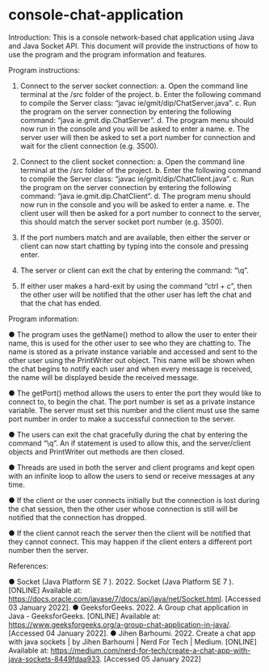 # console-chat-application

Introduction:
This is a console network-based chat application using Java and Java Socket API. This document
will provide the instructions of how to use the program and the program information and
features.



Program instructions:

1. Connect to the server socket connection:
  a. Open the command line terminal at the /src folder of the project.
  b. Enter the following command to compile the Server class: “javac ie/gmit/dip/ChatServer.java”.
  c. Run the program on the server connection by entering the following command: “java ie.gmit.dip.ChatServer”.
  d. The program menu should now run in the console and you will be asked to enter a name.
  e. The server user will then be asked to set a port number for connection and wait for the client connection (e.g. 3500).

2. Connect to the client socket connection:
  a. Open the command line terminal at the /src folder of the project.
  b. Enter the following command to compile the Server class: “javac ie/gmit/dip/ChatClient.java”.
  c. Run the program on the server connection by entering the following command: “java ie.gmit.dip.ChatClient”.
  d. The program menu should now run in the console and you will be asked to enter a name.
  e. The client user will then be asked for a port number to connect to the server, this should match the server socket port number (e.g. 3500).

3. If the port numbers match and are available, then either the server or client can now start
chatting by typing into the console and pressing enter.

4. The server or client can exit the chat by entering the command: “\q”.

5. If either user makes a hard-exit by using the command “ctrl + c”, then the other user will
be notified that the other user has left the chat and that the chat has ended.



Program information:

  ● The program uses the getName() method to allow the user to enter their name, this is used for the other user to see who they are chatting to. The name is stored as a private instance variable and accessed and sent to the other user using the PrintWriter out object. This name will be shown when the chat begins to notify each user and when every message is received, the name will be displayed beside the received message.
  
  ● The getPort() method allows the users to enter the port they would like to connect to, to begin the chat. The port number is set as a private instance variable. The server must set this number and the client must use the same port number in order to make a successful connection to the server.

  ● The users can exit the chat gracefully during the chat by entering the command “\q”. An if statement is used to allow this, and the server/client objects and PrintWriter out methods are then closed.

  ● Threads are used in both the server and client programs and kept open with an infinite loop to allow the users to send or receive messages at any time.

  ● If the client or the user connects initially but the connection is lost during the chat session, then the other user whose connection is still will be notified that the connection has dropped.

  ● If the client cannot reach the server then the client will be notified that they cannot connect. This may happen if the client enters a different port number then the server.


References:

  ● Socket (Java Platform SE 7 ). 2022. Socket (Java Platform SE 7 ). [ONLINE] Available at: https://docs.oracle.com/javase/7/docs/api/java/net/Socket.html. [Accessed 03 January 2022].
  ● GeeksforGeeks. 2022. A Group chat application in Java - GeeksforGeeks. [ONLINE] Available at: https://www.geeksforgeeks.org/a-group-chat-application-in-java/. [Accessed 04 January 2022].
  ● Jihen Barhoumi. 2022. Create a chat app with java sockets | by Jihen Barhoumi | Nerd For Tech | Medium. [ONLINE] Available at: https://medium.com/nerd-for-tech/create-a-chat-app-with-java-sockets-8449fdaa933. [Accessed 05 January 2022]
